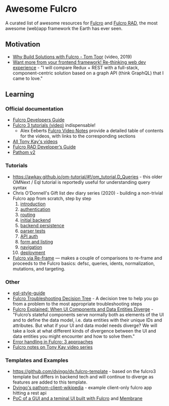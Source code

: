 # Awesome Fulcro

A curated list of awesome resources for [Fulcro](https://github.com/fulcrologic/fulcro) and [Fulcro RAD](https://github.com/fulcrologic/fulcro-rad), the most awesome (web)app framework the Earth has ever seen.

## Motivation

* [Why Build Solutions with Fulcro - Tom Toor](https://www.youtube.com/watch?v=PMbGhgVf9Do&t=628s) (video, 2019)
* [Want more from your frontend framework! Re-thinking web dev experience](https://blog.jakubholy.net/2020/talk-want-more-from-your-frontend-framework/) - "I will compare Redux + REST with a full-stack, component-centric solution based on a graph API (think GraphQL) that I came to love."

## Learning

### Official documentation

* [Fulcro Developers Guide](https://book.fulcrologic.com/)
* [Fulcro 3 tutorials (video)](https://www.youtube.com/playlist?list=PLVi9lDx-4C_T7jkihlQflyqGqU4xVtsfi) indispensable!
   * Alex Eeberts [Fulcro Video Notes](https://github.com/aeberts/fulcro-notes-public) provide a detailed table of contents for the videos, with links to the corresponding sections
* [All Tony Kay's videos](https://www.youtube.com/c/TonyKayNW/videos)
* [Fulcro RAD Developer’s Guide](https://book.fulcrologic.com/RAD.html)
* [Pathom v2](https://blog.wsscode.com/pathom/v2/pathom/2.2.0/introduction.html)

### Tutorials

* https://awkay.github.io/om-tutorial/#!/om_tutorial.D_Queries - this older OMNext / Eql tutorial is reportedly useful for understanding query syntax
* Chris O'Donnell's Gift list dev diary series (2020) - building a non-trivial Fulcro app from scratch, step by step
    1. [introduction](https://chrisodonnell.dev/posts/giftlist/intro/)
    1. [authentication](https://chrisodonnell.dev/posts/giftlist/authentication/)
    1. [routing](https://chrisodonnell.dev/posts/giftlist/routing/)
    1. [initial backend](https://chrisodonnell.dev/posts/giftlist/initial_backend/)
    1. [backend persistence](https://chrisodonnell.dev/posts/giftlist/backend_persistence/)
    1. [parser tests](https://chrisodonnell.dev/posts/giftlist/parser_tests/)
    1. [API auth](https://chrisodonnell.dev/posts/giftlist/api_auth/)
    1. [form and listing](https://chrisodonnell.dev/posts/giftlist/gift_list_form/)
    1. [navigation](https://chrisodonnell.dev/posts/giftlist/gift_list_navigation/)
    1. [deployment](https://chrisodonnell.dev/posts/giftlist/deployment/)
* [Fulcro via Re-frame](https://folcon.github.io/post/fulcro-basics/2020-05-12-Fulcro-via-re-frame/) — makes a couple of comparisons to re-frame and proceeds to the Fulcro basics: defsc, queries, idents, normalization, mutations, and targeting.

### Other

* [eql-style-guide](https://github.com/souenzzo/eql-style-guide)
* [Fulcro Troubleshooting Decision Tree](https://blog.jakubholy.net/2020/troubleshooting-fulcro/) - A decision tree to help you go from a problem to the most appropriate troubleshooting steps
* [Fulcro Explained: When UI Components and Data Entities Diverge](https://blog.jakubholy.net/2020/fulcro-divergent-ui-data/) - "Fulcro’s stateful components serve normally both as elements of the UI and to define the data model, i.e. data entities with their unique IDs and attributes. But what if your UI and data model needs diverge? We will take a look at what different kinds of divergence between the UI and data entities you might encounter and how to solve them."
* [Error handling in Fulcro: 3 approaches](https://blog.jakubholy.net/2020/error-handling-in-fulcro/)
* [Fulcro notes on Tony Kay video series](https://roamresearch.com/#/app/bristol-clojure/page/KT5i16d-v)

### Templates and Examples

* https://github.com/dvingo/dv.fulcro-template - based on the fulcro3 template but differs in backend tech and will continue to diverge as features are added to this template.
* [Dvingo's pathom-client-wikipedia](https://github.com/dvingo/pathom-client-wikipedia) -  example client-only fulcro app hitting a rest api
* [PoC of a GUI and a teminal UI built with Fulcro](https://github.com/phronmophobic/membrane-fulcro) and [Membrane](https://github.com/phronmophobic/membrane)
